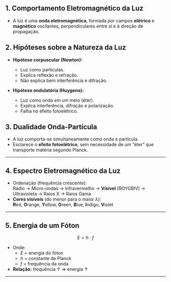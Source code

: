 ## 1. Comportamento Eletromagnético da Luz
- A luz é uma **onda eletromagnética**, formada por campos **elétrico** e **magnético** oscilantes, perpendiculares entre si e à direção de propagação.

## 2. Hipóteses sobre a Natureza da Luz
- **Hipótese corpuscular (Newton):**  
  - Luz como partículas.  
  - Explica reflexão e refração.  
  - Não explica bem interferência e difração.

- **Hipótese ondulatória (Huygens):**  
  - Luz como onda em um meio (éter).  
  - Explica interferência, difração e polarização.  
  - Falha no efeito fotoelétrico.

## 3. Dualidade Onda-Partícula
- A luz comporta-se simultaneamente como onda e partícula.  
- Esclarece o **efeito fotoelétrico**, sem necessidade de um “éter” que transporte matéria segundo Planck.

---

## 4. Espectro Eletromagnético da Luz
- Ordenação (frequência crescente):  
  Rádio → Micro-ondas → Infravermelho → **Visível** (ROYGBIV) → Ultravioleta → Raios X → Raios Gama  
- **Cores visíveis** (do menor para o maior λ):  
  **R**ed, **O**range, **Y**ellow, **G**reen, **B**lue, **I**ndigo, **V**iolet  

---

## 5. Energia de um Fóton
$$
E = h \cdot f
$$
- Onde:  
  - $E$ = energia do fóton  
  - $h$ = constante de Planck  
  - $f$ = frequência da onda  
- **Relação:** frequência ↑ ⇒ energia ↑

---
